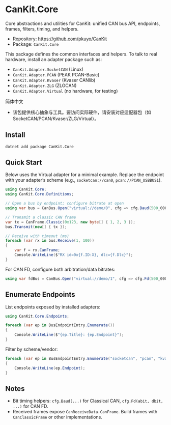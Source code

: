 # CanKit.Core

Core abstractions and utilities for CanKit: unified CAN bus API, endpoints, frames, filters, timing, and helpers.

- Repository: https://github.com/pkuyo/CanKit
- Package: `CanKit.Core`

This package defines the common interfaces and helpers. To talk to real hardware, install an adapter package such as:
- `CanKit.Adapter.SocketCAN` (Linux)
- `CanKit.Adapter.PCAN` (PEAK PCAN-Basic)
- `CanKit.Adapter.Kvaser` (Kvaser CANlib)
- `CanKit.Adapter.ZLG` (ZLGCAN)
- `CanKit.Adapter.Virtual` (no hardware, for testing)

简体中文
- 该包提供核心抽象与工具。要访问实际硬件，请安装对应适配器包（如 SocketCAN/PCAN/Kvaser/ZLG/Virtual）。

## Install

```bash
dotnet add package CanKit.Core
```

## Quick Start

Below uses the Virtual adapter for a minimal example. Replace the endpoint with your adapter’s scheme (e.g., `socketcan://can0`, `pcan://PCAN_USBBUS1`).

```csharp
using CanKit.Core;
using CanKit.Core.Definitions;

// Open a bus by endpoint; configure bitrate at open
using var bus = CanBus.Open("virtual://demo/0", cfg => cfg.Baud(500_000));

// Transmit a classic CAN frame
var tx = CanFrame.Classic(0x123, new byte[] { 1, 2, 3 });
bus.Transmit(new[] { tx });

// Receive with timeout (ms)
foreach (var rx in bus.Receive(1, 100))
{
    var f = rx.CanFrame;
    Console.WriteLine($"RX id=0x{f.ID:X}, dlc={f.Dlc}");
}
```

For CAN FD, configure both arbitration/data bitrates:

```csharp
using var fdBus = CanBus.Open("virtual://demo/1", cfg => cfg.Fd(500_000, 2_000_000));
```

## Enumerate Endpoints

List endpoints exposed by installed adapters:

```csharp
using CanKit.Core.Endpoints;

foreach (var ep in BusEndpointEntry.Enumerate())
{
    Console.WriteLine($"{ep.Title}: {ep.Endpoint}");
}
```

Filter by scheme/vendor:

```csharp
foreach (var ep in BusEndpointEntry.Enumerate("socketcan", "pcan", "kvaser", "zlg", "virtual"))
{
    Console.WriteLine(ep.Endpoint);
}
```

## Notes

- Bit timing helpers: `cfg.Baud(...)` for Classical CAN, `cfg.Fd(abit, dbit, ...)` for CAN FD.
- Received frames expose `CanReceiveData.CanFrame`. Build frames with `CanClassicFrame` or other implementations.
